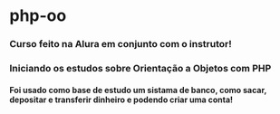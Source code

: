 # php-oo

### Curso feito na Alura em conjunto com o instrutor!

### Iniciando os estudos sobre Orientação a Objetos com PHP

#### Foi usado como base de estudo um sistama de banco, como sacar, depositar e transferir dinheiro e podendo criar uma conta!
